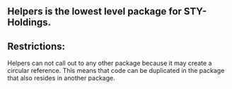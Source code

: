## Helpers is the lowest level package for STY-Holdings.

## Restrictions:
Helpers can not call out to any other package because it may create a circular reference. 
This means that code can be duplicated in the package that also resides in another package.  
